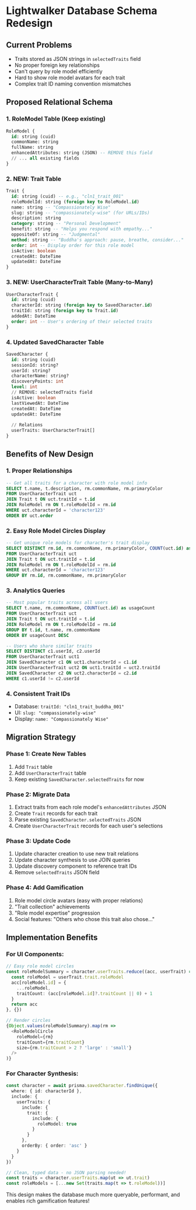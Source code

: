 # Lightwalker Database Schema Redesign

## Current Problems
- Traits stored as JSON strings in `selectedTraits` field
- No proper foreign key relationships
- Can't query by role model efficiently
- Hard to show role model avatars for each trait
- Complex trait ID naming convention mismatches

## Proposed Relational Schema

### 1. RoleModel Table (Keep existing)
```sql
RoleModel {
  id: string (cuid)
  commonName: string  
  fullName: string
  enhancedAttributes: string (JSON) -- REMOVE this field
  // ... all existing fields
}
```

### 2. NEW: Trait Table
```sql
Trait {
  id: string (cuid) -- e.g., "cln1_trait_001" 
  roleModelId: string (foreign key to RoleModel.id)
  name: string -- "Compassionately Wise"
  slug: string -- "compassionately-wise" (for URLs/IDs)
  description: string
  category: string -- "Personal Development"
  benefit: string -- "Helps you respond with empathy..."
  oppositeOf: string -- "Judgmental"
  method: string -- "Buddha's approach: pause, breathe, consider..."
  order: int -- Display order for this role model
  isActive: boolean
  createdAt: DateTime
  updatedAt: DateTime
}
```

### 3. NEW: UserCharacterTrait Table (Many-to-Many)
```sql
UserCharacterTrait {
  id: string (cuid)
  characterId: string (foreign key to SavedCharacter.id)
  traitId: string (foreign key to Trait.id)
  addedAt: DateTime
  order: int -- User's ordering of their selected traits
}
```

### 4. Updated SavedCharacter Table
```sql
SavedCharacter {
  id: string (cuid)
  sessionId: string?
  userId: string?
  characterName: string?
  discoveryPoints: int
  level: int
  // REMOVE: selectedTraits field
  isActive: boolean
  lastViewedAt: DateTime
  createdAt: DateTime
  updatedAt: DateTime
  
  // Relations
  userTraits: UserCharacterTrait[]
}
```

## Benefits of New Design

### 1. **Proper Relationships**
```sql
-- Get all traits for a character with role model info
SELECT t.name, t.description, rm.commonName, rm.primaryColor
FROM UserCharacterTrait uct
JOIN Trait t ON uct.traitId = t.id  
JOIN RoleModel rm ON t.roleModelId = rm.id
WHERE uct.characterId = 'character123'
ORDER BY uct.order
```

### 2. **Easy Role Model Circles Display**
```sql
-- Get unique role models for character's trait display
SELECT DISTINCT rm.id, rm.commonName, rm.primaryColor, COUNT(uct.id) as traitCount
FROM UserCharacterTrait uct
JOIN Trait t ON uct.traitId = t.id
JOIN RoleModel rm ON t.roleModelId = rm.id  
WHERE uct.characterId = 'character123'
GROUP BY rm.id, rm.commonName, rm.primaryColor
```

### 3. **Analytics Queries**
```sql
-- Most popular traits across all users
SELECT t.name, rm.commonName, COUNT(uct.id) as usageCount
FROM UserCharacterTrait uct
JOIN Trait t ON uct.traitId = t.id
JOIN RoleModel rm ON t.roleModelId = rm.id
GROUP BY t.id, t.name, rm.commonName
ORDER BY usageCount DESC

-- Users who share similar traits  
SELECT DISTINCT c1.userId, c2.userId
FROM UserCharacterTrait uct1
JOIN SavedCharacter c1 ON uct1.characterId = c1.id
JOIN UserCharacterTrait uct2 ON uct1.traitId = uct2.traitId
JOIN SavedCharacter c2 ON uct2.characterId = c2.id
WHERE c1.userId != c2.userId
```

### 4. **Consistent Trait IDs**
- Database: `traitId: "cln1_trait_buddha_001"`  
- UI: `slug: "compassionately-wise"`
- Display: `name: "Compassionately Wise"`

## Migration Strategy

### Phase 1: Create New Tables
1. Add `Trait` table
2. Add `UserCharacterTrait` table  
3. Keep existing `SavedCharacter.selectedTraits` for now

### Phase 2: Migrate Data
1. Extract traits from each role model's `enhancedAttributes` JSON
2. Create `Trait` records for each trait
3. Parse existing `SavedCharacter.selectedTraits` JSON
4. Create `UserCharacterTrait` records for each user's selections

### Phase 3: Update Code
1. Update character creation to use new trait relations
2. Update character synthesis to use JOIN queries
3. Update discovery component to reference trait IDs
4. Remove `selectedTraits` JSON field

### Phase 4: Add Gamification
1. Role model circle avatars (easy with proper relations)
2. "Trait collection" achievements  
3. "Role model expertise" progression
4. Social features: "Others who chose this trait also chose..."

## Implementation Benefits

### For UI Components:
```typescript
// Easy role model circles
const roleModelSummary = character.userTraits.reduce((acc, userTrait) => {
  const roleModel = userTrait.trait.roleModel
  acc[roleModel.id] = {
    ...roleModel,
    traitCount: (acc[roleModel.id]?.traitCount || 0) + 1
  }
  return acc
}, {})

// Render circles
{Object.values(roleModelSummary).map(rm => 
  <RoleModelCircle 
    roleModel={rm} 
    traitCount={rm.traitCount}
    size={rm.traitCount > 2 ? 'large' : 'small'} 
  />
)}
```

### For Character Synthesis:
```typescript
const character = await prisma.savedCharacter.findUnique({
  where: { id: characterId },
  include: {
    userTraits: {
      include: {
        trait: {
          include: {
            roleModel: true
          }
        }
      },
      orderBy: { order: 'asc' }
    }
  }
})

// Clean, typed data - no JSON parsing needed!
const traits = character.userTraits.map(ut => ut.trait)
const roleModels = [...new Set(traits.map(t => t.roleModel))]
```

This design makes the database much more queryable, performant, and enables rich gamification features!
